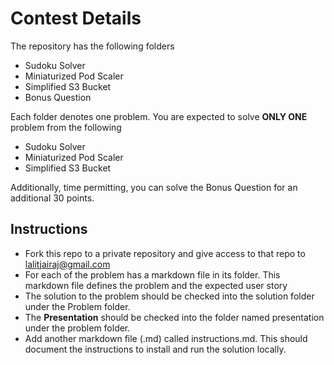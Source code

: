 # Contest Details
The repository has the following folders 
- Sudoku Solver
- Miniaturized Pod Scaler
- Simplified S3 Bucket
- Bonus Question

Each folder denotes one problem. You are expected to solve **ONLY ONE** problem from the following
- Sudoku Solver
- Miniaturized Pod Scaler
- Simplified S3 Bucket

Additionally, time permitting, you can solve the Bonus Question for an additional 30 points.
## Instructions
- Fork this repo to a private repository and give access to that repo to lalitjairaj@gmail.com
- For each of the problem has a markdown file in its folder. This markdown file defines the problem and the expected user story
- The solution to the problem should be checked into the solution folder under the Problem folder. 
- The **Presentation** should be checked into the folder named presentation under the problem folder.
- Add another markdown file (.md) called instructions.md. This should document the instructions to install and run the solution locally.
